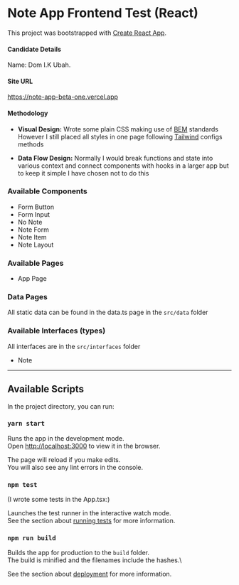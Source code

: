 # Note App Frontend Test (React)

This project was bootstrapped with [Create React App](https://github.com/facebook/create-react-app).

#### Candidate Details

Name: Dom I.K Ubah.

#### Site URL

https://note-app-beta-one.vercel.app

#### Methodology
- **Visual Design:**
Wrote some plain CSS making use of [BEM](https://getbem.com/) standards
However I still placed all styles in one page following [Tailwind](https://tailwindcss.com/docs/guides/create-react-app) configs methods

- **Data Flow Design:**
Normally I would break functions and state into various context and connect components with hooks in a larger app but to keep it simple I have chosen not to do this

### Available Components

- Form Button
- Form Input
- No Note
- Note Form
- Note Item
- Note Layout

### Available Pages

- App Page

### Data Pages

All static data can be found in the data.ts page in the `src/data` folder

### Available Interfaces (types)

All interfaces are in the `src/interfaces` folder

- Note

---

## Available Scripts

In the project directory, you can run:

### `yarn start`

Runs the app in the development mode.\
Open [http://localhost:3000](http://localhost:3000) to view it in the browser.

The page will reload if you make edits.\
You will also see any lint errors in the console.

### `npm test`

(I wrote some tests in the App.tsx:)

Launches the test runner in the interactive watch mode.\
See the section about [running tests](https://facebook.github.io/create-react-app/docs/running-tests) for more information.

### `npm run build`

Builds the app for production to the `build` folder.\
The build is minified and the filenames include the hashes.\

See the section about [deployment](https://facebook.github.io/create-react-app/docs/deployment) for more information.
